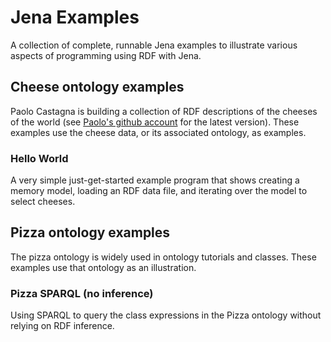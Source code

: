 # Jena Examples

A collection of complete, runnable Jena examples to illustrate various
aspects of programming using RDF with Jena.

## Cheese ontology examples

Paolo Castagna is building a collection of RDF descriptions of the cheeses
of the world (see [Paolo's github account](https://github.com/castagna/cheese)
for the latest version). These examples use the cheese data, or its associated
ontology, as examples.

### Hello World

A very simple just-get-started example program that shows creating a memory
model, loading an RDF data file, and iterating over the model to select cheeses.


## Pizza ontology examples

The pizza ontology is widely used in ontology tutorials and classes. These
examples use that ontology as an illustration.

### Pizza SPARQL (no inference)

Using SPARQL to query the class expressions in the Pizza ontology without relying on
RDF inference.
